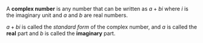 A **complex number** is any number that can be written as $a + bi$ where $i$ is the imaginary unit and $a$ and $b$ are real numbers.

$a+bi$ is called the *standard form* of the complex number, and $a$ is called the **real** part and $b$ is called the **imaginary** part.